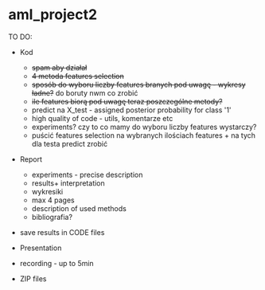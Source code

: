 # aml_project2


TO DO:

* Kod
  - ~~spam aby działał~~
  - ~~4 metoda features selection~~
  - ~~sposób do wyboru liczby features branych pod uwagę - wykresy ładne?~~ do boruty nwm co zrobić
  - ~~ile features biorą pod uwagę teraz poszczególne metody?~~
  - predict na X_test - assigned posterior probability for class '1'
  - high quality of code - utils, komentarze etc
  - experiments? czy to co mamy do wyboru liczby features wystarczy?
  - puścić features selection na wybranych ilościach features + na tych dla testa predict zrobić
 
* Report
  - experiments - precise description
  - results+ interpretation
  - wykresiki
  - max 4 pages
  - description of used methods
  - bibliografia?

* save results in CODE files
* Presentation
* recording - up to 5min
* ZIP files
